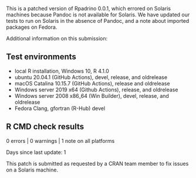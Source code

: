 This is a patched version of Rpadrino 0.0.1, which errored on Solaris machines because Pandoc is not available for Solaris. We have updated our tests to run on Solaris in the absence of Pandoc, and a note about imported packages on Fedora.

Additional information on this submission:

## Test environments
* local R installation, Windows 10, R 4.1.0
* ubuntu 20.04.1 (GitHub Actions), devel, release, and oldrelease
* macOS Catalina 10.15.7 (GitHub Actions), release and oldrelease
* Windows server 2019 x64 (Github Actions), release, and oldrelease
* Windows server 2008 x86_64 (Win Builder), devel, release, and oldrelease
* Fedora Clang, gfortran (R-Hub) devel


## R CMD check results

0 errors | 0 warnings | 1 note on all platforms

Days since last update: 1

This patch is submitted as requested by a CRAN team member to fix issues on a Solaris machine. 
